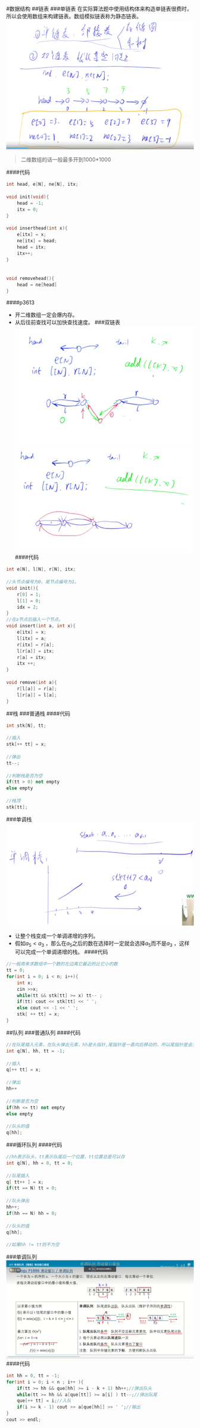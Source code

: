 #数据结构
##链表
###单链表
在实际算法题中使用结构体来构造单链表很费时，所以会使用数组来构建链表。数组模拟链表称为静态链表。
![单链表](.\photos\单链表.png "单链表")
> 二维数组的话一般最多开到1000*1000

####代码
```c++
int head, e[N], ne[N], itx;

void init(void){
	head = -1;
	itx = 0;
}

void inserthead(int x){
	e[itx] = x;
	ne[itx] = head;
	head = itx;
	itx++;
}


void removehead(){
	head = ne[head]
}

```
####p3613
+ 开二维数组一定会爆内存。
+ 从后往前查找可以加快查找速度。
###双链表
![双链表1](.\photos\双链表1.png "双链表1")
![双链表2](.\photos\双链表2.png "双链表2")
####代码
```c++
int e[N], l[N], r[N], itx;

//头节点编号为0，尾节点编号为1。
void init(){
	r[0] = 1;
	l[1] = 0;
	idx = 2;
}
//在a节点后插入一个节点。
void insert(int a, int x){
	e[itx] = x;
	l[itx] = a;
	r[itx] = r[a];
	l[r[a]] = itx;
	r[a] = itx;
	itx ++;
}

void remove(int a){
	r[l[a]] = r[a];
	l[r[a]] = l[a];
}
```
##栈
###普通栈
####代码
```c++
int stk[N], tt;

//插入
stk[++ tt] = x;

//弹出
tt--;

//判断栈是否为空
if(tt > 0) not empty
else empty

//栈顶
stk[tt];
```
###单调栈
![单调栈](.\photos\单调栈.png "单调栈")
+ 让整个栈变成一个单调递增的序列。
+ 假如$a_5 < a_3$ ，那么在$a_5$之后的数在选择时一定就会选择$a_5$而不是$a_3$ ，这样可以完成一个单调递增的栈。
####代码
```c++
//一般用来求数组中一个数的左边离它最近的比它小的数
tt = 0;
for(int i = 0; i < n; i++){
	int x;
	cin >>x;
	while(tt && stk[tt] >= x) tt-- ;
	if(tt) cout << stk[tt] << ' ';
	else cout << -1 << ' ';
	stk[ ++ tt] = x;
}
```
##队列
###普通队列
####代码
```c++
//在队尾插入元素，在队头弹出元素，hh是头指针,尾指针是一直向后移动的，所以尾指针是会大于等于头指针的（如果不空）。
int q[N], hh, tt = -1;

//插入
q[++ tt] = x;

//弹出
hh++

//判断是否为空
if(hh <= tt) not empty
else empty

//队头的值
q[hh];
```
###循环队列
####代码
```c++
//hh表示队头，tt表示队尾后一个位置，tt位置总是可以存
int q[N], hh = 0, tt = 0;

//队尾插入
q[ tt++ ] = x;
if(tt == N) tt = 0;

//队头弹出
hh++;
if(hh == N) hh = 0;

//队头的值
q[hh];

//如果hh != tt则不为空
```
###单调队列
![单调队列](.\photos\单调队列.png "单调队列")
####代码
```c++
int hh = 0, tt = -1;
for(int i = 0; i < n ; i++ ){
	if(tt >= hh && que[hh] >= i - k + 1) hh++;//弹出队头
    while(tt >= hh && a[que[tt]] >= a[i] ) tt--;//弹出队尾
    que[++ tt] = i;//入队
    if(i >= k - 1) cout >> a[que[hh]] >> ' ';//输出
} 
cout >> endl;
```